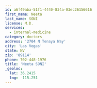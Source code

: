 ```yaml
---
id: a6f49aba-51f1-4440-834a-03ec26156616
first_name: Neeta
last_name: SONI
license: M.D.
services:
  - internal-medicine
category: doctors
address: '2704 N Tenaya Way'
city: 'Las Vegas'
state: NV
zip: '89114'
phone: 702-448-1976
title: 'Neeta SONI'
_geoloc:
  lat: 36.2415
  lng: -115.251
---
```

